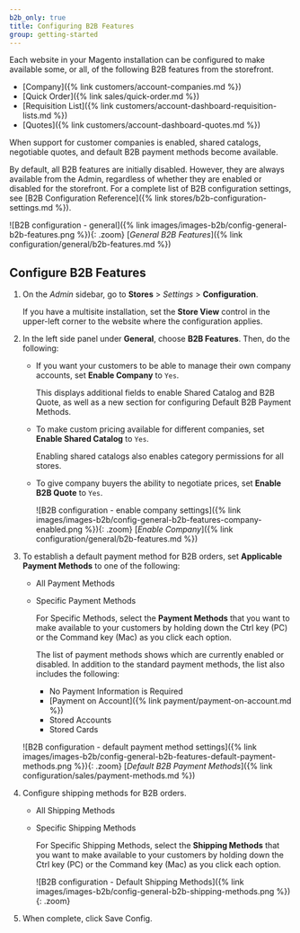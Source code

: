```yaml
---
b2b_only: true
title: Configuring B2B Features
group: getting-started
---
```


Each website in your Magento installation can be configured to make available some, or all, of the following B2B features from the storefront.

- [Company]({% link customers/account-companies.md %})
- [Quick Order]({% link sales/quick-order.md %})
- [Requisition List]({% link customers/account-dashboard-requisition-lists.md %})
- [Quotes]({% link customers/account-dashboard-quotes.md %})

When support for customer companies is enabled, shared catalogs, negotiable quotes, and default B2B payment methods become available.

By default, all B2B features are initially disabled. However, they are always available from the Admin, regardless of whether they are enabled or disabled for the storefront. For a complete list of B2B configuration settings, see [B2B Configuration Reference]({% link stores/b2b-configuration-settings.md %}).

![B2B configuration - general]({% link images/images-b2b/config-general-b2b-features.png %}){: .zoom}
[_General B2B Features_]({% link configuration/general/b2b-features.md %})

## Configure B2B Features

1. On the _Admin_ sidebar, go to **Stores** > _Settings_ > **Configuration**.

    If you have a multisite installation, set the **Store View** control in the upper-left corner to the website where the configuration applies.

1. In the left side panel under **General**, choose **B2B Features**. Then, do the following:

   - If you want your customers to be able to manage their own company accounts, set **Enable Company** to `Yes`.

      This displays additional fields to enable Shared Catalog and B2B Quote, as well as a new section for configuring Default B2B Payment Methods.

   - To make custom pricing available for different companies, set **Enable Shared Catalog** to `Yes`.

      Enabling shared catalogs also enables category permissions for all stores.

   - To give company buyers the ability to negotiate prices, set **Enable B2B Quote** to `Yes`.

      ![B2B configuration - enable company settings]({% link images/images-b2b/config-general-b2b-features-company-enabled.png %}){: .zoom}
      [_Enable Company_]({% link configuration/general/b2b-features.md %})

1. To establish a default payment method for B2B orders, set **Applicable Payment Methods** to one of the following:

   - All Payment Methods

   - Specific Payment Methods

      For Specific Methods, select the **Payment Methods** that you want to make available to your customers by holding down the Ctrl key (PC) or the Command key (Mac) as you click each option.

      The list of payment methods shows which are currently enabled or disabled. In addition to the standard payment methods, the list also includes the following:

      - No Payment Information is Required
      - [Payment on Account]({% link payment/payment-on-account.md %})
      - Stored Accounts
      - Stored Cards

    ![B2B configuration - default payment method settings]({% link images/images-b2b/config-general-b2b-features-default-payment-methods.png %}){: .zoom}
    [_Default B2B Payment Methods_]({% link configuration/sales/payment-methods.md %})

1. Configure shipping methods for B2B orders.

   - All Shipping Methods
   - Specific Shipping Methods

     For Specific Shipping Methods, select the **Shipping Methods** that you want to make available to your customers by holding down the Ctrl key (PC) or the Command key (Mac) as you click each option.

     ![B2B configuration - Default Shipping Methods]({% link images/images-b2b/config-general-b2b-shipping-methods.png %}){: .zoom}
 
1. When complete, click <span class="btn">Save Config</span>.
